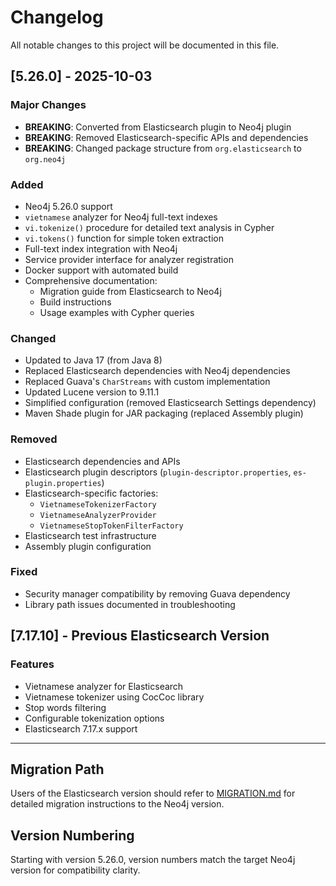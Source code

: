 # Changelog

All notable changes to this project will be documented in this file.

## [5.26.0] - 2025-10-03

### Major Changes
- **BREAKING**: Converted from Elasticsearch plugin to Neo4j plugin
- **BREAKING**: Removed Elasticsearch-specific APIs and dependencies
- **BREAKING**: Changed package structure from `org.elasticsearch` to `org.neo4j`

### Added
- Neo4j 5.26.0 support
- `vietnamese` analyzer for Neo4j full-text indexes
- `vi.tokenize()` procedure for detailed text analysis in Cypher
- `vi.tokens()` function for simple token extraction
- Full-text index integration with Neo4j
- Service provider interface for analyzer registration
- Docker support with automated build
- Comprehensive documentation:
  - Migration guide from Elasticsearch to Neo4j
  - Build instructions
  - Usage examples with Cypher queries

### Changed
- Updated to Java 17 (from Java 8)
- Replaced Elasticsearch dependencies with Neo4j dependencies
- Replaced Guava's `CharStreams` with custom implementation
- Updated Lucene version to 9.11.1
- Simplified configuration (removed Elasticsearch Settings dependency)
- Maven Shade plugin for JAR packaging (replaced Assembly plugin)

### Removed
- Elasticsearch dependencies and APIs
- Elasticsearch plugin descriptors (`plugin-descriptor.properties`, `es-plugin.properties`)
- Elasticsearch-specific factories:
  - `VietnameseTokenizerFactory`
  - `VietnameseAnalyzerProvider`
  - `VietnameseStopTokenFilterFactory`
- Elasticsearch test infrastructure
- Assembly plugin configuration

### Fixed
- Security manager compatibility by removing Guava dependency
- Library path issues documented in troubleshooting

## [7.17.10] - Previous Elasticsearch Version

### Features
- Vietnamese analyzer for Elasticsearch
- Vietnamese tokenizer using CocCoc library
- Stop words filtering
- Configurable tokenization options
- Elasticsearch 7.17.x support

---

## Migration Path

Users of the Elasticsearch version should refer to [MIGRATION.md](MIGRATION.md) for detailed migration instructions to the Neo4j version.

## Version Numbering

Starting with version 5.26.0, version numbers match the target Neo4j version for compatibility clarity.

